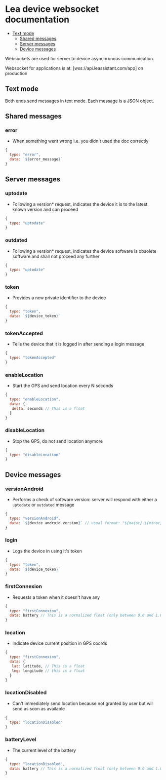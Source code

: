 # Lea device websocket documentation

* [Text mode](#text-mode)
  * [Shared messages](#shared-messages)
  * [Server messages](#server-messages)
  * [Device messages](#device-messages)

Websockets are used for server to device asynchronous communication.

Websocket for applications is at: [wss://api.leassistant.com/app] on production

## Text mode

Both ends send messages in text mode. Each message is a JSON object.

## Shared messages

### error
- When something went wrong i.e. you didn't used the doc correctly
```js
{
  type: "error",
  data: `${error_message}`
}
```

## Server messages

### uptodate
- Following a version* request, indicates the device it is to the latest known version and can proceed
```js
{
  type: "uptodate"
}
```

### outdated
- Following a version* request, indicates the device software is obsolete software and shall not proceed any further
```js
{
  type: "uptodate"
}
```

### token
- Provides a new private identifier to the device
```js
{
  type: "token",
  data: `${device_token}`
}
```

### tokenAccepted
- Tells the device that it is logged in after sending a login message
```js
{
  type: "tokenAccepted"
}
```

### enableLocation
- Start the GPS and send location every N seconds 
```js
{
  type: "enableLocation",
  data: {
   delta: seconds // This is a float
  }
}
```

### disableLocation
- Stop the GPS, do not send location anymore
```js
{
  type: "disableLocation"
}
```

## Device messages

### versionAndroid
- Performs a check of software version: server will respond with either a `uptodate` or `outdated` message
```js
{
  type: "versionAndroid",
  data: `${device_android_version}` // usual format: "${major}.${minor}.${patch}"
}
```

### login
- Logs the device in using it's token
```js
{
  type: "token",
  data: `${device_token}`
}
```

### firstConnexion
- Requests a token when it doesn't have any
```js
{
  type: "firstConnexion",
  data: battery // This is a normalized float (only between 0.0 and 1.0)
}
```

### location
- Indicate device current position in GPS coords
```js
{
  type: "firstConnexion",
  data: {
   lat: latitude, // This is a float
   lng: longitude // this is a float
  }
}
```

### locationDisabled
- Can't immediately send location because not granted by user but will send as soon as available
```js
{
  type: "locationDisabled"
}
```

### batteryLevel
- The current level of the battery
```js
{
  type: "locationDisabled",
  data: battery // This is a normalized float (only between 0.0 and 1.0)
}
```
